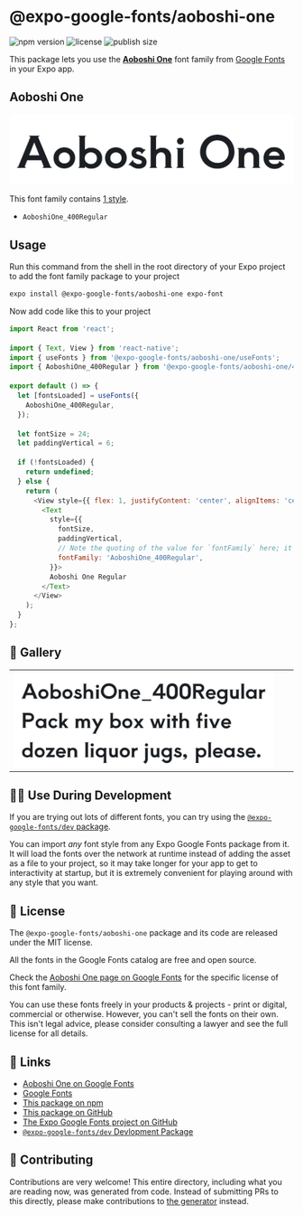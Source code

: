 # @expo-google-fonts/aoboshi-one

![npm version](https://flat.badgen.net/npm/v/@expo-google-fonts/aoboshi-one)
![license](https://flat.badgen.net/github/license/expo/google-fonts)
![publish size](https://flat.badgen.net/packagephobia/install/@expo-google-fonts/aoboshi-one)

This package lets you use the [**Aoboshi One**](https://fonts.google.com/specimen/Aoboshi+One) font family from [Google Fonts](https://fonts.google.com/) in your Expo app.

## Aoboshi One

![Aoboshi One](./font-family.png)

This font family contains [1 style](#-gallery).

- `AoboshiOne_400Regular`

## Usage

Run this command from the shell in the root directory of your Expo project to add the font family package to your project
```sh
expo install @expo-google-fonts/aoboshi-one expo-font
```

Now add code like this to your project
```js
import React from 'react';

import { Text, View } from 'react-native';
import { useFonts } from '@expo-google-fonts/aoboshi-one/useFonts';
import { AoboshiOne_400Regular } from '@expo-google-fonts/aoboshi-one/400Regular';

export default () => {
  let [fontsLoaded] = useFonts({
    AoboshiOne_400Regular,
  });

  let fontSize = 24;
  let paddingVertical = 6;

  if (!fontsLoaded) {
    return undefined;
  } else {
    return (
      <View style={{ flex: 1, justifyContent: 'center', alignItems: 'center' }}>
        <Text
          style={{
            fontSize,
            paddingVertical,
            // Note the quoting of the value for `fontFamily` here; it expects a string!
            fontFamily: 'AoboshiOne_400Regular',
          }}>
          Aoboshi One Regular
        </Text>
      </View>
    );
  }
};

```

## 🔡 Gallery


||||
|-|-|-|
|![AoboshiOne_400Regular](.//400Regular/AoboshiOne_400Regular.ttf.png)||||


## 👩‍💻 Use During Development

If you are trying out lots of different fonts, you can try using the [`@expo-google-fonts/dev` package](https://github.com/freeboub/google-fonts/tree/master/font-packages/dev#readme).

You can import *any* font style from any Expo Google Fonts package from it. It will load the fonts
over the network at runtime instead of adding the asset as a file to your project, so it may take longer
for your app to get to interactivity at startup, but it is extremely convenient
for playing around with any style that you want.

## 📖 License

The `@expo-google-fonts/aoboshi-one` package and its code are released under the MIT license.

All the fonts in the Google Fonts catalog are free and open source.

Check the [Aoboshi One page on Google Fonts](https://fonts.google.com/specimen/Aoboshi+One) for the specific license of this font family.

You can use these fonts freely in your products & projects - print or digital, commercial or otherwise. However, you can't sell the fonts on their own. This isn't legal advice, please consider consulting a lawyer and see the full license for all details.

## 🔗 Links

- [Aoboshi One on Google Fonts](https://fonts.google.com/specimen/Aoboshi+One)
- [Google Fonts](https://fonts.google.com/)
- [This package on npm](https://www.npmjs.com/package/@expo-google-fonts/aoboshi-one)
- [This package on GitHub](https://github.com/freeboub/google-fonts/tree/master/font-packages/aoboshi-one)
- [The Expo Google Fonts project on GitHub](https://github.com/freeboub/google-fonts)
- [`@expo-google-fonts/dev` Devlopment Package](https://github.com/freeboub/google-fonts/tree/master/font-packages/dev)

## 🤝 Contributing

Contributions are very welcome! This entire directory, including what you are reading now, was generated from code. Instead of submitting PRs to this directly, please make contributions to [the generator](https://github.com/freeboub/google-fonts/tree/master/packages/generator) instead.
